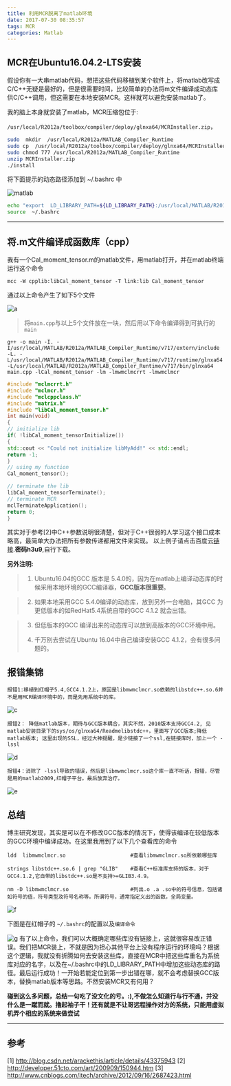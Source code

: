```yaml
---
title: 利用MCR脱离了matlab环境
date: 2017-07-30 08:35:57
tags: MCR
categories: Matlab
---
```


## **MCR在Ubuntu16.04.2-LTS安装**
假设你有一大串matlab代码，想把这些代码移植到某个软件上，将matlab改写成C/C\++无疑是最好的，但是很需要时间，比较简单的办法将m文件编译成动态库供C/C\++调用，但这需要在本地安装MCR。这样就可以避免安装matlab了。

我的脑上本身就安装了matlab，MCR压缩包位于:

`/usr/local/R2012a/toolbox/compiler/deploy/glnxa64/MCRInstaller.zip`，
```bash
sudo  mkdir  /usr/local/R2012a/MATLAB_Compiler_Runtime
sudo cp  /usr/local/R2012a/toolbox/compiler/deploy/glnxa64/MCRInstaller.zip   /usr/local/R2012a/MATLAB_Compiler_Runtime
sudo chmod 777 /usr/local/R2012a/MATLAB_Compiler_Runtime
unzip MCRInstaller.zip
./install
```
将下面提示的动态路径添加到 ~/.bashrc 中

![matlab](/images/img/1.png)
``` bash
echo "export  LD_LIBRARY_PATH=${LD_LIBRARY_PATH}:/usr/local/MATLAB/R2012a/MATLAB_Compiler_Runtime/v717/runtime/glnxa64:/usr/local/MATLAB/R2012a/MATLAB_Compiler_Runtime/v717/bin/glnxa64:/usr/local/MATLAB/R2012a/MATLAB_Compiler_Runtime/v717/sys/os/glnxa64:/usr/local/MATLAB/R2012a/MATLAB_Compiler_Runtime/v717/sys/java/jre/glnxa64/jre/lib/amd64/native_threads:/usr/local/MATLAB/R2012a/MATLAB_Compiler_Runtime/v717/sys/java/jre/glnxa64/jre/lib/amd64/server:/usr/local/MATLAB/R2012a/MATLAB_Compiler_Runtime/v717/sys/java/jre/glnxa64/jre/lib/amd64" >>  ~/.bashrc
source  ~/.bashrc
```
- - -
## **将.m文件编译成函数库（cpp）**

我有一个Cal_moment_tensor.m的matlab文件，用matlab打开，并在matlab终端运行这个命令

```
mcc -W cpplib:libCal_moment_tensor -T link:lib Cal_moment_tensor
```
通过以上命令产生了如下5个文件

![a](/images/img/2.png)

>将`main.cpp`与以上5个文件放在一块，然后用以下命令编译得到可执行的`main`

```
g++ -o main -I. -I/usr/local/MATLAB/R2012a/MATLAB_Compiler_Runtime/v717/extern/include -L. -L/usr/local/MATLAB/R2012a/MATLAB_Compiler_Runtime/v717/runtime/glnxa64 -L/usr/local/MATLAB/R2012a/MATLAB_Compiler_Runtime/v717/bin/glnxa64 main.cpp -lCal_moment_tensor -lm -lmwmclmcrrt -lmwmclmcr
```
``` cpp
#include "mclmcrrt.h"
#include "mclmcr.h"
#include "mclcppclass.h"
#include "matrix.h"
#include "libCal_moment_tensor.h"
int main(void)
{
// initialize lib
if( !libCal_moment_tensorInitialize())
{
std::cout << "Could not initialize libMyAdd!" << std::endl;
return -1;
}
// using my function
Cal_moment_tensor();

// terminate the lib
libCal_moment_tensorTerminate();
// terminate MCR
mclTerminateApplication();
return 0;
}
```

其实对于参考[2]中C\++参数说明很清楚，但对于C\++很弱的人学习这个接口成本略高，最简单大办法把所有参数传递都用文件来实现。
以上例子请点击百度云[链接](https://pan.baidu.com/s/1slG0fwh).**密码h3u9**,自行下载。

**另外注明:**

>1. Ubuntu16.04的GCC 版本是 5.4.0的，因为在matlab上编译动态库的时候采用本地环境的GCC编译器，**GCC版本很重要**。

>2. 如果本地采用GCC 5.4.0编译的动态库，放到另外一台电脑，其GCC 为更低版本的如RedHat5.4系统自带的GCC 4.1.2 就会出错。

>3. 但低版本的GCC 编译出来的动态库可以放到高版本的GCC环境中用。
>
>4. 千万别去尝试在Ubuntu 16.04中自己编译安装GCC 4.1.2，会有很多问题的。

## 报错集锦

```
报错1:移植到红帽子5.4,GCC4.1.2上，原因是libmwmclmcr.so依赖的libstdc++.so.6并不是用MCR编译环境中的，而是先用系统中的库。 
```
![c](/images/img/cmp1.png)
```
报错2： 降低matlab版本，期待与GCC版本耦合，其实不然，2010版本支持GCC4.2, 见matlab安装目录下的sys/os/glnxa64/Readmelibstdc++，里面写了GCC版本;降低matlab版本; 这里出现的SSL，经过大神提醒，是少链接了一个ssl,在链接库时，加上一个 -lssl
```
![d](/images/img/cmp4.png)

```
报错4：消除了 -lssl导致的错误，然后是libmwmclmcr.so这个库一直不听话，报错，尽管是用的matlab2009,红帽子平台。最后放弃治疗。
```
![e](/images/img/cmp5.png)

## 总结
博主研究发现，其实是可以在不修改GCC版本的情况下，使得该编译在较低版本的GCC环境中编译成功。在这里我用到了以下几个查看库的命令

```
ldd  libmwmclmcr.so 					#查看libmwmclmcr.so所依赖哪些库
 
strings libstdc++.so.6 | grep "GLIB"    #查看C++标准库支持的版本，对于GCC4.1.2,它自带的libstdc++.so是不支持>=GLIB3.4.9。

nm -D libmwmclmcr.so					#列出.o .a .so中的符号信息，包括诸如符号的值，符号类型及符号名称等。所谓符号，通常指定义出的函数，全局变量。
```
![f](/images/img/cmp2.png)

下图是在红帽子的 `~/.bashrc`的配置以及`编译命令`

![g](/images/img/cmp3.png)
有了以上命令，我们可以大概确定哪些库没有链接上，这就很容易改正错误。我们把MCR装上，不就是因为担心其他平台上没有程序运行的环境吗？根据这个逻辑，我就没有折腾如何去安装这些库，直接在MCR中把这些库重名为系统库对应的名字，以及在~/.bashrc中的LD_LIBRARY_PATH中增加这些动态库的路径。最后运行成功！一开始若能定位到第一步出错在哪，就不会考虑替换GCC版本，替换matlab版本等思路。不然安装MCR又有何用？


**碰到这么多问题，总结一句吃了没文化的亏。:),不做怎么知道行与行不通，并没什么是一蹴而就。撸起袖子干！还有就是不让哥远程操作对方的系统，只能用虚拟机弄个相应的系统来做尝试**

- - - -
## **参考**
[1] http://blog.csdn.net/arackethis/article/details/43375943
[2] http://developer.51cto.com/art/200909/150944.htm
[3] http://www.cnblogs.com/itech/archive/2012/09/16/2687423.html
